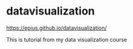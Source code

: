 # datavisualization
https://epius.github.io/datavisualization/

This is tutorial from my data visualization course
